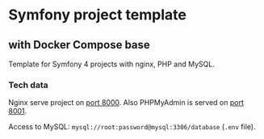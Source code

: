 # Symfony project template
## with Docker Compose base

Template for Symfony 4 projects with nginx, PHP and MySQL.

### Tech data

Nginx serve project on [port 8000](http://localhost:8000). Also PHPMyAdmin is
 served on [port 8001](http://localhost:8001).

Access to MySQL: `mysql://root:password@mysql:3306/database` (`.env` file).
